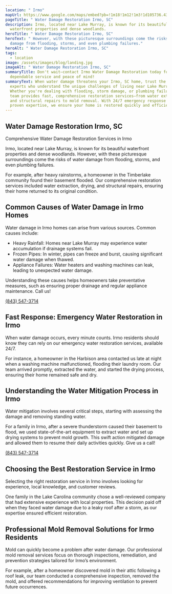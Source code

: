 ```yaml
---
location: " Irmo"
mapUrl: https://www.google.com/maps/embed?pb=!1m18!1m12!1m3!1d105736.43774122918!2d-81.27125942802442!3d34.088384996918556!2m3!1f0!2f0!3f0!3m2!1i1024!2i768!4f13.1!3m3!1m2!1s0x88f898c85d63a105%3A0x3935d10009c430cf!2sIrmo%2C%20SC%2C%20USA!5e0!3m2!1sen!2sph!4v1728881399918!5m2!1sen!2sph
pageTitle: " Water Damage Restoration Irmo, SC"
description: Irmo, located near Lake Murray, is known for its beautiful
  waterfront properties and dense woodlands.
heroTitle: " Water Damage Restoration Irmo, SC"
heroText: " However, with these picturesque surroundings come the risks of water
  damage from flooding, storms, and even plumbing failures."
heroAlt: " Water Damage Restoration Irmo, SC"
tags:
  - location
image: /assets/images/blog/landing.jpg
imageAlt: " Water Damage Restoration Irmo, SC"
summaryTitle: Don't wait—contact Irmo Water Damage Restoration today for
  dependable service and peace of mind!
summaryText: When water damage threatens your Irmo, SC home, trust the local
  experts who understand the unique challenges of living near Lake Murray.
  Whether you're dealing with flooding, storm damage, or plumbing failures, our
  team provides fast, comprehensive restoration services—from water extraction
  and structural repairs to mold removal. With 24/7 emergency response and
  proven expertise, we ensure your home is restored quickly and efficiently.
---
```

## Water Damage Restoration Irmo, SC

Comprehensive Water Damage Restoration Services in Irmo

Irmo, located near Lake Murray, is known for its beautiful waterfront properties and dense woodlands. However, with these picturesque surroundings come the risks of water damage from flooding, storms, and even plumbing failures.

For example, after heavy rainstorms, a homeowner in the Timberlake community found their basement flooded. Our comprehensive restoration services included water extraction, drying, and structural repairs, ensuring their home returned to its original condition.

## Common Causes of Water Damage in Irmo Homes

Water damage in Irmo homes can arise from various sources. Common causes include:

* Heavy Rainfall: Homes near Lake Murray may experience water accumulation if drainage systems fail.
* Frozen Pipes: In winter, pipes can freeze and burst, causing significant water damage when thawed.
* Appliance Failures: Water heaters and washing machines can leak, leading to unexpected water damage.

Understanding these causes helps homeowners take preventative measures, such as ensuring proper drainage and regular appliance maintenance. Call us!

[(843) 547-3714](tel:8435473714)

## Fast Response: Emergency Water Restoration in Irmo

When water damage occurs, every minute counts. Irmo residents should know they can rely on our emergency water restoration services, available 24/7.

For instance, a homeowner in the Harbison area contacted us late at night when a washing machine malfunctioned, flooding their laundry room. Our team arrived promptly, extracted the water, and started the drying process, ensuring their home remained safe and dry.

## Understanding the Water Mitigation Process in Irmo

Water mitigation involves several critical steps, starting with assessing the damage and removing standing water.

For a family in Irmo, after a severe thunderstorm caused their basement to flood, we used state-of-the-art equipment to extract water and set up drying systems to prevent mold growth. This swift action mitigated damage and allowed them to resume their daily activities quickly. Give us a call!

[(843) 547-3714](tel:8435473714)

## Choosing the Best Restoration Service in Irmo

Selecting the right restoration service in Irmo involves looking for experience, local knowledge, and customer reviews.

One family in the Lake Carolina community chose a well-reviewed company that had extensive experience with local properties. This decision paid off when they faced water damage due to a leaky roof after a storm, as our expertise ensured efficient restoration.

## Professional Mold Removal Solutions for Irmo Residents

Mold can quickly become a problem after water damage. Our professional mold removal services focus on thorough inspections, remediation, and prevention strategies tailored for Irmo’s environment.

For example, after a homeowner discovered mold in their attic following a roof leak, our team conducted a comprehensive inspection, removed the mold, and offered recommendations for improving ventilation to prevent future occurrences.
